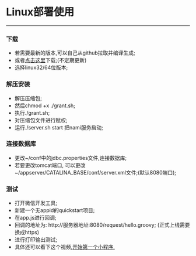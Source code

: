# Linux部署使用

----

### 下载
 * 若需要最新的版本,可以自己从github拉取并编译生成;
 * 或者[点击这里](https://pan.baidu.com/s/1bJmUtg#list/path=%2FNAMI)下载;(不定期更新)
 * 选择linux32/64位版本;
 
### 解压安装
 * 解压压缩包;
 * 然后chmod +x ./grant.sh;
 * 执行./grant.sh;
 * 对压缩包文件进行赋权;
 * 运行./server.sh start 把nami服务启动;

### 连接数据库
 * 更改~/conf中的jdbc.properties文件,连接数据库;
 * 若要更改tomcat端口, 可以更改~/appserver/CATALINA_BASE/conf/server.xml文件;(默认8080端口);

### 测试
 * 打开微信开发工具;
 * 新建一个无appid的quickstart项目;
 * 在app.js进行回调;
 * 回调的地址为: http://服务器地址:8080/request/hello.groovy; (正式上线需要换成https)
 * 进行打印输出测试;
 * 具体还可以看下这个视频,[开始第一个小程序.](http://mp.weixin.qq.com/s/229Ni6VOeLEkEaUH7CfWVg)